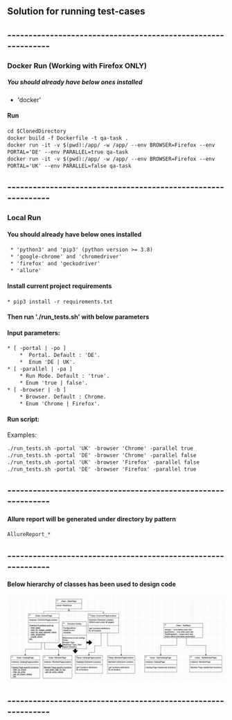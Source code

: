 ## Solution for running test-cases
## -------------------------------------------------------------
### Docker Run (Working with Firefox ONLY)
##### You should already have below ones installed
 * 'docker'
#### Run
```
cd $ClonedDirectory
docker build -f Dockerfile -t qa-task .
docker run -it -v $(pwd):/app/ -w /app/ --env BROWSER=Firefox --env PORTAL='DE' --env PARALLEL=true qa-task
docker run -it -v $(pwd):/app/ -w /app/ --env BROWSER=Firefox --env PORTAL='UK' --env PARALLEL=false qa-task
```
## -------------------------------------------------------------
### Local Run
#### You should already have below ones installed
```
 * 'python3' and 'pip3' (python version >= 3.8)
 * 'google-chrome' and 'chromedriver'
 * 'firefox' and 'geckodriver'  
 * 'allure'
```
#### Install current project requirements
```
* pip3 install -r requirements.txt
```
#### Then run './run_tests.sh' with below parameters
#### Input parameters:
```
* [ -portal | -po ]
    *  Portal. Default : 'DE'.
    *  Enum 'DE | UK'.
* [ -parallel | -pa ]
    * Run Mode. Default : 'true'.
    * Enum 'true | false'.
* [ -browser | -b ]
    * Browser. Default : Chrome.
    * Enum 'Chrome | Firefox'. 
```
#### Run script:
Examples:
```
./run_tests.sh -portal 'UK' -browser 'Chrome' -parallel true
./run_tests.sh -portal 'DE' -browser 'Chrome' -parallel false
./run_tests.sh -portal 'UK' -browser 'Firefox' -parallel false
./run_tests.sh -portal 'DE' -browser 'Firefox' -parallel true
```
## -------------------------------------------------------------
#### Allure report will be generated under directory by pattern
```
AllureReport_*
```
## -------------------------------------------------------------
#### Below hierarchy of classes has been used to design code
![Diagram](https://github.com/Ashot-90/qa-task/blob/master/Diagram.jpg?raw=true)
## -------------------------------------------------------------
